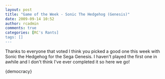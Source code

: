 ```yaml
---
layout: post
title: "Game of the Week - Sonic The Hedgehog (Genesis)"
date: 2009-09-14 10:52
author: rcadmin
comments: true
categories: [RC's Rants]
tags: []
---
```

Thanks to everyone that voted I think you picked a good one this week with Sonic the Hedgehog for the Sega Genesis. I haven't played the first one in awhile and I don't think I've ever completed it so here we go!


<div>{democracy}</div>

